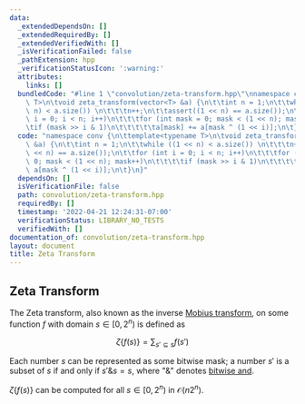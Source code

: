 ```yaml
---
data:
  _extendedDependsOn: []
  _extendedRequiredBy: []
  _extendedVerifiedWith: []
  _isVerificationFailed: false
  _pathExtension: hpp
  _verificationStatusIcon: ':warning:'
  attributes:
    links: []
  bundledCode: "#line 1 \"convolution/zeta-transform.hpp\"\nnamespace conv {\n\ttemplate<typename\
    \ T>\n\tvoid zeta_transform(vector<T> &a) {\n\t\tint n = 1;\n\t\twhile ((1 <<\
    \ n) < a.size()) \n\t\t\tn++;\n\t\tassert((1 << n) == a.size());\n\t\tfor (int\
    \ i = 0; i < n; i++)\n\t\t\tfor (int mask = 0; mask < (1 << n); mask++)\n\t\t\t\
    \tif (mask >> i & 1)\n\t\t\t\t\ta[mask] += a[mask ^ (1 << i)];\n\t}\n}\n"
  code: "namespace conv {\n\ttemplate<typename T>\n\tvoid zeta_transform(vector<T>\
    \ &a) {\n\t\tint n = 1;\n\t\twhile ((1 << n) < a.size()) \n\t\t\tn++;\n\t\tassert((1\
    \ << n) == a.size());\n\t\tfor (int i = 0; i < n; i++)\n\t\t\tfor (int mask =\
    \ 0; mask < (1 << n); mask++)\n\t\t\t\tif (mask >> i & 1)\n\t\t\t\t\ta[mask] +=\
    \ a[mask ^ (1 << i)];\n\t}\n}"
  dependsOn: []
  isVerificationFile: false
  path: convolution/zeta-transform.hpp
  requiredBy: []
  timestamp: '2022-04-21 12:24:31-07:00'
  verificationStatus: LIBRARY_NO_TESTS
  verifiedWith: []
documentation_of: convolution/zeta-transform.hpp
layout: document
title: Zeta Transform
---
```


## Zeta Transform

The Zeta transform, also known as the inverse [Mobius transform](https://dutinmeow.github.io/library/convolution/mobius-transform.hpp), on some function $f$ with domain $s \in [0, 2^n)$ is defined as 

$$
\zeta \{f(s)\} = \sum_{s' \subseteq s} f(s')
$$

Each number $s$ can be represented as some bitwise mask; a number $s'$ is a subset of $s$ if and only if $s' \& s = s$, where "$\&$" denotes [bitwise and](https://en.wikipedia.org/wiki/Bitwise_operation#AND). 

$\zeta \left\{ f(s) \right\}$ can be computed for all $s \in [0, 2^n)$ in $\mathcal{O}(n2^n)$. 